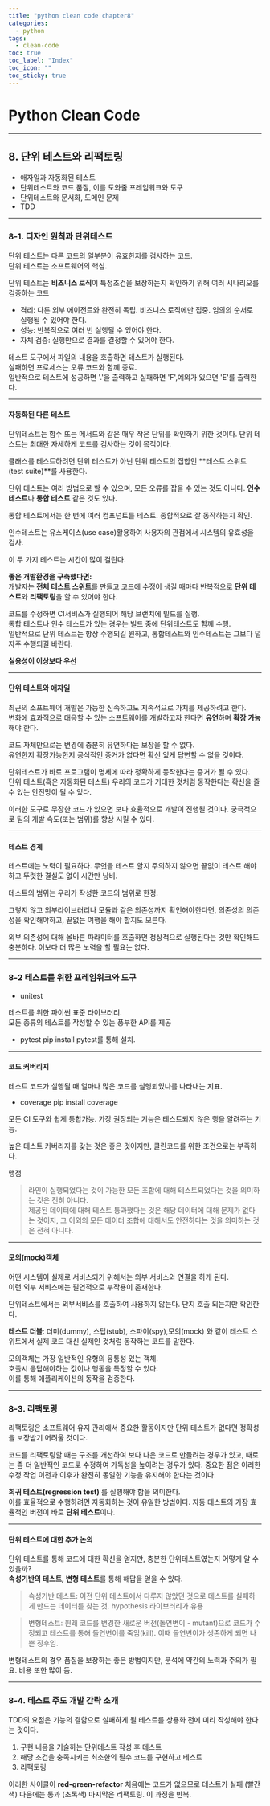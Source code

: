 ```yaml
---
title: "python clean code chapter8"
categories:
  - python
tags:
  - clean-code
toc: true
toc_label: "Index"
toc_icon: ""
toc_sticky: true
---
```

# Python Clean Code

---

## 8. 단위 테스트와 리팩토링

+ 애자일과 자동화된 테스트
+ 단위테스트와 코드 품질, 이를 도와줄 프레임워크와 도구
+ 단위테스트와 문서화, 도메인 문제
+ TDD
---

### 8-1. 디자인 원칙과 단위테스트

단위 테스트는 다른 코드의 일부분이 유효한지를 검사하는 코드.  
단위 테스트는 소프트웨어의 핵심.

단위 테스트는 **비즈니스 로직**이 특정조건을 보장하는지 확인하기 위해 여러 시나리오를 검증하는 코드

+ 격리: 다른 외부 에이전트와 완전히 독립. 비즈니스 로직에만 집중. 임의의 순서로 실행될 수 있어야 한다.
+ 성능: 반복적으로 여러 번 실행될 수 있어야 한다.
+ 자체 검증: 실행만으로 결과를 결정할 수 있어야 한다.

테스트 도구에서 파일의 내용을 호출하면 테스트가 실행된다.  
실패하면 프로세스는 오류 코드와 함께 종료.  
일반적으로 테스트에 성공하면 '.'을 출력하고 실패하면 'F',예외가 있으면 'E'를 출력한다.


---
#### 자동화된 다른 테스트

단위테스트는 함수 또는 메서드와 같은 매우 작은 단위를 확인하기 위한 것이다. 단위 테스트는 최대한 자세하게 코드를 검사하는 것이 목적이다.

클래스를 테스트하려면 단위 테스트가 아닌 단위 테스트의 집합인 **테스트 스위트(test suite)**를 사용한다.


단위 테스트는 여러 방법으로 할 수 있으며, 모든 오류를 잡을 수 있는 것도 아니다. **인수 테스트**나 **통합 테스트** 같은 것도 있다.

통합 테스트에서는 한 번에 여러 컴포넌트를 테스트. 종합적으로 잘 동작하는지 확인.  

인수테스트는 유스케이스(use case)활용하여 사용자의 관점에서 시스템의 유효성을 검사.

이 두 가지 테스트는 시간이 많이 걸린다.

**좋은 개발환경을 구축했다면:**  
개발자는 **전체 테스트 스위트**를 만들고 코드에 수정이 생길 때마다 반복적으로 **단위 테스트**와 **리팩토링**을 할 수 있어야 한다.  

코드를 수정하면 CI서비스가 실행되어 해당 브랜치에 빌드를 실행.  
통합 테스트나 인수 테스트가 있는 경우는 빌드 중에 단위테스트도 함께 수행.  
일반적으로 단위 테스트는 항상 수행되길 원하고, 통합테스트와 인수테스트는 그보다 덜 자주 수행되길 바란다.

**실용성이 이상보다 우선**

---

#### 단위 테스트와 애자일

최근의 소프트웨어 개발은 가능한 신속하고도 지속적으로 가치를 제공하려고 한다.  
변화에 효과적으로 대응할 수 있는 소프트웨어를 개발하고자 한다면 **유연**하며 **확장 가능**해야 한다.

코드 자체만으로는 변경에 충분히 유연하다는 보장을 할 수 없다.  
유연한지 확장가능한지 공식적인 증거가 없다면 확신 있게 답변할 수 없을 것이다.

단위테스트가 바로 프로그램이 명세에 따라 정확하게 동작한다는 증거가 될 수 있다.  
단위 테스트(혹은 자동화된 테스트) 우리의 코드가 기대한 것처럼 동작한다는 확신을 줄 수 있는 안전망이 될 수 있다.

이러한 도구로 무장한 코드가 있으면 보다 효율적으로 개발이 진행될 것이다. 궁극적으로 팀의 개발 속도(또는 범위)를 향상 시킬 수 있다.

---

#### 테스트 경계

테스트에는 노력이 필요하다. 무엇을 테스트 할지 주의하지 않으면 끝없이 테스트 해야 하고 뚜렷한 결실도 없이 시간만 낭비.

테스트의 범위는 우리가 작성한 코드의 범위로 한정.

그렇지 않고 외부라이브러리나 모듈과 같은 의존성까지 확인해야한다면, 의존성의 의존성을 확인해야하고, 끝없는 여행을 해야 할지도 모른다.

외부 의존성에 대해 올바른 파라미터를 호출하면 정상적으로 실행된다는 것만 확인해도 충분하다. 이보다 더 많은 노력을 할 필요는 없다.

---

### 8-2 테스트를 위한 프레임워크와 도구

+ unitest

테스트를 위한 파이썬 표준 라이브러리.  
모든 종류의 테스트를 작성할 수 있는 풍부한 API를 제공

+ pytest
pip install pytest를 통해 설치.


---

#### 코드 커버리지

테스트 코드가 실행될 때 얼마나 많은 코드를 실행되었나를 나타내는 지표.

+ coverage
pip install coverage

모든 CI 도구와 쉽게 통합가능. 가장 권장되는 기능은 테스트되지 않은 행을 알려주는 기능.


높은 테스트 커버리지를 갖는 것은 좋은 것이지만, 클린코드를 위한 조건으로는 부족하다.  

맹점
>라인이 실행되었다는 것이 가능한 모든 조합에 대해 테스트되었다는 것을 의미하는 것은 전혀 아니다.  
>제공된 데이터에 대해 테스트 통과했다는 것은 해당 데이터에 대해 문제가 없다는 것이지, 그 이외의 모든 데이터 조합에 대해서도 안전하다는 것을 의미하는 것은 전혀 아니다.


---
#### 모의(mock)객체

어떤 시스템이 실제로 서비스되기 위해서는 외부 서비스와 연결을 하게 된다.  
이런 외부 서비스에는 필연적으로 부작용이 존재한다.

단위테스트에서는 외부서비스를 호출하여 사용하지 않는다.
단지 호출 되는지만 확인한다.

**테스트 더블**: 더미(dummy), 스텁(stub), 스파이(spy),모의(mock) 와 같이 테스트 스위트에서 실제 코드 대신 실제인 것처럼 동작하는 코드를 말한다.

모의객체는 가장 일반적인 유형의 융통성 있는 객체.  
호출시 응답해야하는 값이나 행동을 특정할 수 있다.  
이를 통해 애플리케이션의 동작을 검증한다.

---

### 8-3. 리팩토링

리팩토링은 소프트웨어 유지 관리에서 중요한 활동이지만 단위 테스트가 없다면 정확성을 보장받기 어려울 것이다.

코드를 리팩토링할 때는 구조를 개선하여 보다 나은 코드로 만들려는 경우가 있고, 때로는 좀 더 일반적인 코드로 수정하여 가독성을 높이려는 경우가 있다. 중요한 점은 이러한 수정 작업 이전과 이후가 완전히 동일한 기능을 유지해야 한다는 것이다.

**회귀 테스트(regression test)** 를 실행해야 함을 의미한다.  
이를 효율적으로 수행하려면 자동화하는 것이 유일한 방법이다.
자동 테스트의 가장 효율적인 버전이 바로 **단위 테스트**이다.

---

#### 단위 테스트에 대한 추가 논의

단위 테스트를 통해 코드에 대한 확신을 얻지만, 충분한 단위테스트였는지 어떻게 알 수 있을까?  
**속성기반의 테스트, 변형 테스트**를 통해 해답을 얻을 수 있다.
> 속성기반 테스트: 이전 단위 테스트에서 다루지 않았던 것으로 테스트를 실패하게 만드는 데이터를 찾는 것.
> hypothesis 라이브러리가 유용


> 변형테스트: 원래 코드를 변경한 새로운 버전(돌연변이 - mutant)으로 코드가 수정되고 테스트를 통해 돌연변이를 죽임(kill). 이때 돌연변이가 생존하게 되면 나쁜 징후임.

변형테스트의 경우 품질을 보장하는 좋은 방법이지만, 분석에 약간의 노력과 주의가 필요. 비용 또한 많이 듬.

---
### 8-4. 테스트 주도 개발 간략 소개

TDD의 요점은 기능의 결함으로 실패하게 될 테스트를 상용화 전에 미리 작성해야 한다는 것이다.

1. 구현 내용을 기술하는 단위테스트 작성 후 테스트
2. 해당 조건을 충족시키는 최소한의 필수 코드를 구현하고 테스트
3. 리팩토링

이러한 사이클이 **red-green-refactor**
처음에는 코드가 없으므로 테스트가 실패 (빨간색)
다음에는 통과 (초록색)
마지막은 리팩토링.
이 과정을 반복.

